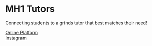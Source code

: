 # MH1 Tutors

Connecting students to a grinds tutor that best matches their need!

[Online Platform](https://www.mh1-tutors.com)<br/>
[Instagram](https://www.instagram.com/mh1_tutors)
